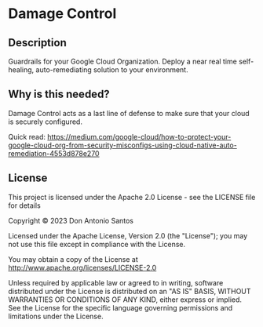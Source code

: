 # Damage Control

## Description
Guardrails for your Google Cloud Organization. Deploy a near real time self-healing, auto-remediating solution to your environment.

## Why is this needed?
Damage Control acts as a last line of defense to make sure that your cloud is securely configured.

Quick read: https://medium.com/google-cloud/how-to-protect-your-google-cloud-org-from-security-misconfigs-using-cloud-native-auto-remediation-4553d878e270

## License
This project is licensed under the Apache 2.0 License - see the LICENSE file for details

Copyright © 2023 Don Antonio Santos

Licensed under the Apache License, Version 2.0 (the "License");
you may not use this file except in compliance with the License.

You may obtain a copy of the License at http://www.apache.org/licenses/LICENSE-2.0

Unless required by applicable law or agreed to in writing, software
distributed under the License is distributed on an "AS IS" BASIS,
WITHOUT WARRANTIES OR CONDITIONS OF ANY KIND, either express or implied.
See the License for the specific language governing permissions and
limitations under the License.